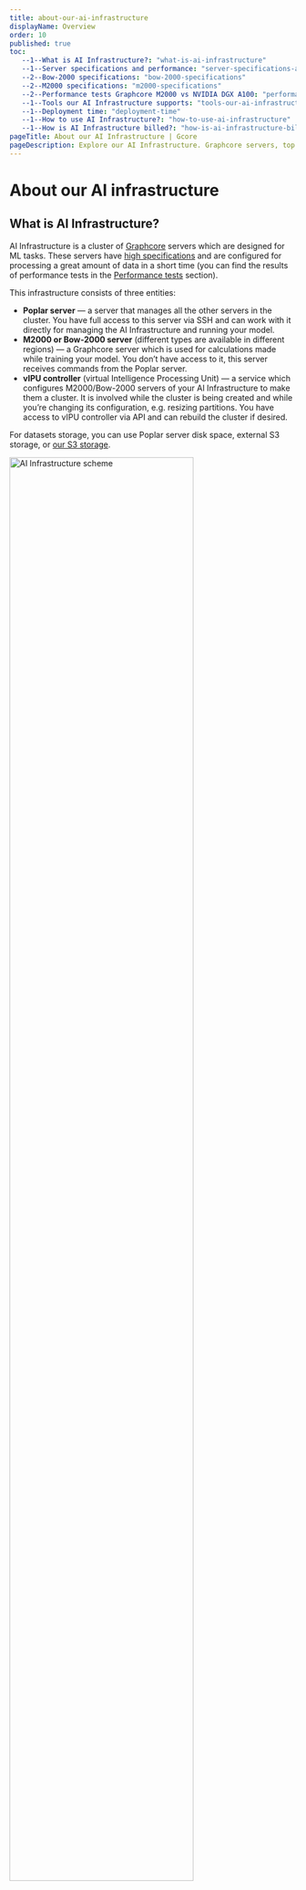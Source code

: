 ```yaml
---
title: about-our-ai-infrastructure
displayName: Overview
order: 10
published: true
toc:
   --1--What is AI Infrastructure?: "what-is-ai-infrastructure"
   --1--Server specifications and performance: "server-specifications-and-performance"
   --2--Bow-2000 specifications: "bow-2000-specifications"
   --2--M2000 specifications: "m2000-specifications"
   --2--Performance tests Graphcore M2000 vs NVIDIA DGX A100: "performance-tests-graphcore-m2000-vs-nvidia-dgx-a100"
   --1--Tools our AI Infrastructure supports: "tools-our-ai-infrastructure-supports"
   --1--Deployment time: "deployment-time"
   --1--How to use AI Infrastructure?: "how-to-use-ai-infrastructure"
   --1--How is AI Infrastructure billed?: "how-is-ai-infrastructure-billed"
pageTitle: About our AI Infrastructure | Gcore
pageDescription: Explore our AI Infrastructure. Graphcore servers, top performance, diverse tools supported. Easy deployment, per-minute billing.
---
```

# About our AI infrastructure

## What is AI Infrastructure?

AI Infrastructure is a cluster of <a href="https://graphcore.ai" target="_blank">Graphcore</a> servers which are designed for ML tasks. These servers have [high specifications](https://gcore.com/docs/cloud/ai-Infrustructure/about-our-ai-infrastructure#server-specifications-and-performance) and are configured for processing a great amount of data in a short time (you can find the results of performance tests in the [Performance tests](https://gcore.com/docs/cloud/ai-Infrustructure/about-our-ai-infrastructure#performance-tests-graphcore-m2000-vs-nvidia-dgx-a100) section).

This infrastructure consists of three entities:

- **Poplar server** — a server that manages all the other servers in the cluster. You have full access to this server via SSH and can work with it directly for managing the AI Infrastructure and running your model.
- **M2000 or Bow-2000 server** (different types are available in different regions) — a Graphcore server which is used for calculations made while training your model. You don’t have access to it, this server receives commands from the Poplar server.
- **vIPU controller** (virtual Intelligence Processing Unit) — a service which configures M2000/Bow-2000 servers of your AI Infrastructure to make them a cluster. It is involved while the cluster is being created and while you’re changing its configuration, e.g. resizing partitions. You have access to vIPU controller via API and can rebuild the cluster if desired.

For datasets storage, you can use Poplar server disk space, external S3 storage, or <a href="https://gcore.com/storage" target="_blank">our S3 storage</a>.

<img src="https://assets.gcore.pro/docs/cloud/ai-Infrustructure/about-our-ai-infrastructure/image__10_.png" alt="AI Infrastructure scheme" width="80%">

## Server specifications and performance

We provide two types of Graphcore servers: M2000 and Bow-2000. M2000 is a second-generation machine and Bow-2000 is a third-generation one. 

### Bow-2000 specifications

| IPU processors       | 4x Bow IPU processors (IPU frequency 1.85 GHz)5,888 IPU-Cores™ with independent code execution on 35,328 worker threads |
|--------------------------|-----------------------------------------------------------------------------------------------------------------------------|
| AI compute           | 1.394 petaFLOPS AI (FP16.16) compute0.349 petaFLOPS FP32 compute                                                        |
| Memory               | Up to ~260 GB memory (3.6 GB In-Processor Memory™ plus up to 256 GB Streaming Memory™)261 TB/s memory bandwidth         |
| StreamingMemory      | 2x DDR4-2400 DIMM DRAMOptions: 2x 64 GB (default SKU in Bow-2000 Founder’s Edition) or 2x 128 GB (contact sales)        |
| IPU-Gateway          | 1x IPU-Gateway chip with integrated Arm Cortex quad-core A-series SoC                                                   |
| Internal SSD         | RoCEv2 NIC (1 PCIe G4 x16 FH¾L slot)Standard QSFP ports                                                                 |
| Mechanical           | 1U 19 inch chassis (Open Compute compliant)40 mm (width) x 728 mm (depth) x 1U (height)Weight: 16.395 kg (36.14 lbs)    |
| Lights-outmanagement | OpenBMC AST2520                                                                                                         |

### M2000 specifications

|     IPU processors    | 4 Colossus GC200 IPU processors (IPU frequency 1.325GHz) 5,888 IPU-Cores™ with independent code execution on 35,328 worker threads                                                                                                                                                                                                                                       |
|:---------------------:|--------------------------------------------------------------------------------------------------------------------------------------------------------------------------------------------------------------------------------------------------------------------------------------------------------------------------------------------------------------------------|
|       AI compute      | 1 petaFLOPS AI compute 0.25 petaFLOPS FP32 compute                                                                                                                                                                                                                                                                                                                       |
|       IPU-Fabric      | 8x IPU-Links supporting 2Tbps bi-directional bandwidth 8x OSFP ports  Switch-less scalability  Up-to 8 M2000s in directly connected stacked systems  Up-to 16 M2000s in IPU-POD systems  2x IPU-GW-Links (IPU-Link extension over 100GbE)  2 QSFP28 ports  Switch or Switch-less scalability supporting 400Gbp bi-directional bandwidth  Up-to 1024 IPU-M2000s connected |
|      IPU-Gateway      | 1 IPU-Gateway with integrated Arm Cortex quad-core A-series SoC                                                                                                                                                                                                                                                                                                          |
|    Streaming Memory   | 2 DDR4-2400 DIMM DRAM  Options: 2x 64GB (default SKU in IPU-M2000 Founder’s Edition) or 2x 128GB or 2x 256GB (contact sales)                                                                                                                                                                                                                                             |
|      Internal SSD     | 32GB eMMC  1TB M.2 SSD                                                                                                                                                                                                                                                                                                                                                   |
|       Mechanical      | 1U 19inch chassis (Open Compute compliant)  440mm (width) x 728mm (depth) x 1U (height)  Weight: 16.395kg (36.14lbs)                                                                                                                                                                                                                                                     |
| Lights-out management | OpenBMC AST2520  2x1GbE RJ45 management ports                                                                                                                                                                                                                                                                                                                            |

### Performance tests: Graphcore M2000 vs NVIDIA DGX A100

Here are results of <a href="https://graphcore.ai/posts/graphcore-sets-new-ai-performance-standards-with-mk2-ipu-systems" target="_blank">processing of two popular computer vision models on M2000 and NVIDIA DGX A100</a> (another popular solution for machine learning).

<media-gallery>
<img src="https://www.graphcore.ai/hs-fs/hubfs/ResNet%2050%20Training_December%202020.jpg?width=590&amp;name=ResNet%2050%20Training_December%202020.jpg" alt="Performance tests">

<img src="https://www.graphcore.ai/hs-fs/hubfs/ResNet%2050%20Inference_December%202020.jpg?width=591&amp; name=ResNet%2050%20Inference_December%202020.jpg" alt="Performance tests">

<img src="https://www.graphcore.ai/hs-fs/hubfs/ResNeXt%20Training_December%202020.jpg?width=593&amp; name=ResNeXt%20Training_December%202020.jpg" alt="Performance tests">

<img src="https://www.graphcore.ai/hs-fs/hubfs/ResNeXt%20Inference_December%202020.jpg?width=591&amp; name=ResNeXt%20Inference_December%202020.jpg" alt="Performance tests">
</media-gallery>

You can find results of a higher number of comparative tests (12 in total) in the article <a href="https://graphcore.ai/posts/graphcore-sets-new-ai-performance-standards-with-mk2-ipu-systems" target="_blank">Graphcore Sets New Ai Performance Standards With MK2 IPU System</a>. 

## Tools our AI Infrastructure supports

| Tool class                                  | List of tools                                       | Explanation                                                                                                       |
|-------------------------------------------------|---------------------------------------------------------|-----------------------------------------------------------------------------------------------------------------------|
| Framework                                   | TensorFlowKerasPyTorchPaddle PaddleONNXHugging Face | Your model is supposed to use one of these frameworks for correct work                                            |
| Data platforms                              | PostgreSQLHadoopSparkVertika                        | You can set up a connection between our cluster and your data platforms of these types to make them work together |
| Programming languages                       | JavaScriptRSwiftPython                              | Your model is supposed to be written on one of these languages for correct work                                  |
| Resources for receiving and processing data | StormSparkKafkaPySparkMS SQLOracleMongoDB           | You can set up a connection between our cluster and your resources of these types to make them work together      |
| Exploration and visualization tools         | SeabornMatplotlibTensorBoard                        | You can connect our cluster to these tools to visualize your model                                                |

## Deployment time

Deployment time is about 15 minutes. This is the time between the moment you click **Create cluster** and the moment it is created and ready to work.

## How to use AI Infrastructure?

1.  Create a cluster in the Gcore Control panel.
2.  Access a Poplar server via SSH.
3.  Upload a clone of the repository with your model to the Poplar server.
4.  Upload datasets to the Poplar server or connect the S3 storage that hosts your datasets.
5.  Run the model.

## How is AI Infrastructure billed?

The billing is per minute. You pay for the time spent from a cluster creation to its deletion.
